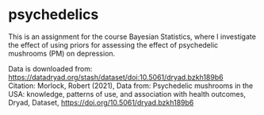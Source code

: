 # psychedelics

This is an assignment for the course Bayesian Statistics, where I investigate the effect of using priors for assessing the effect of psychedelic mushrooms (PM) on depression.

Data is downloaded from: https://datadryad.org/stash/dataset/doi:10.5061/dryad.bzkh189b6 \
Citation: Morlock, Robert (2021), Data from: Psychedelic mushrooms in the USA: knowledge, patterns of use, and association with health outcomes, Dryad, Dataset, https://doi.org/10.5061/dryad.bzkh189b6
